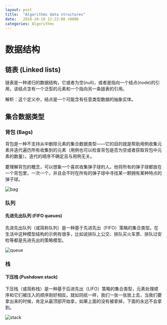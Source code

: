 ```yaml
---
layout: post
title:  "Algorithms data structures"
date:   2018-10-10 12:22:00 +0800
categories: Algorithms
---
```


# 数据结构

## 链表 (Linked lists)

链表是一种递归的数据结构，它或者为空(null)，或者是指向一个结点(node)的引用，该结点含有一个泛型的元素和一个指向另一条链表的引用。

解析：这个定义中，结点是一个可能含有任意类型数据的抽象实体。


## 集合数据类型
### 背包 (Bags)

背包是一种不支持从中删除元素的集合数据类型——它的目的就是帮助用例收集元素并迭代遍历所有收集到的元素（用例也可以检查背包是否为空或者获取背包中元素的数量）。迭代的顺序不确定且与用例无关。

要理解背包的概念，可以想象一个喜欢收集弹子球的人。他将所有的弹子球都放在一个背包里，一次一个，并且会不时在所有的弹子球中寻找某一颗拥有某种特点的弹子球。


![bag](http://oc1kjk3dv.bkt.clouddn.com/bag.png)

### 队列

#### 先进先出队列 (FIFO queues)

先进先出队列（或简称队列）是一种基于先进先出（FIFO）策略的集合类型。在生活中这种模型结构的示例有很多，比如说排队上公交、排队买火车票、排队过安检等都是先进先出的策略模型。

![queue](http://oc1kjk3dv.bkt.clouddn.com/fifo-q.png)

### 栈

#### 下压栈 (Pushdown stack)
下压栈（或简称栈）是一种基于后进先出（LIFO）策略的集合类型，元素处理顺序和它们被压入的顺序刚好相反。就如同纸一样，我们一张一张放上去，当我们要拿出来的时候，肯定从最顶部开始拿，如果上面的没有被拿掉，下面的永远不会拿到。

![stack](http://oc1kjk3dv.bkt.clouddn.com/stack.png)
